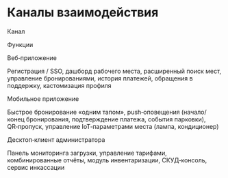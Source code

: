 # Каналы взаимодействия

Канал

Функции

Веб‑приложение

Регистрация / SSO, дашборд рабочего места, расширенный поиск мест, управление бронированиями, история платежей, обращения в поддержку, кастомизация профиля

Мобильное приложение

Быстрое бронирование «одним тапом», push‑оповещения (начало/конец бронирования, подтверждение платежа, события парковки), QR‑пропуск, управление IoT‑параметрами места (лампа, кондиционер)

Десктоп‑клиент администратора

Панель мониторинга загрузки, управление тарифами, комбинированные отчёты, модуль инвентаризации, СКУД‑консоль, сервис инкассации